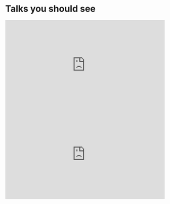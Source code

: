 # Talks you should see

<div style="max-width:854px">
<div style="position:relative;height:0;padding-bottom:56.25%">
<iframe src="https://embed.ted.com/talks/simone_giertz_why_you_should_make_useless_things" width="854" height="480" style="position:absolute;left:0;top:0;width:100%;height:100%" frameborder="0" scrolling="no" allowfullscreen></iframe>
</div>
</div>

<div style="max-width:854px">
<div style="position:relative;height:0;padding-bottom:56.25%">
<iframe src="https://embed.ted.com/talks/chip_conley_measuring_what_makes_life_worthwhile" width="854" height="480" style="position:absolute;left:0;top:0;width:100%;height:100%" frameborder="0" scrolling="no" allowfullscreen></iframe>
</div>
</div>
